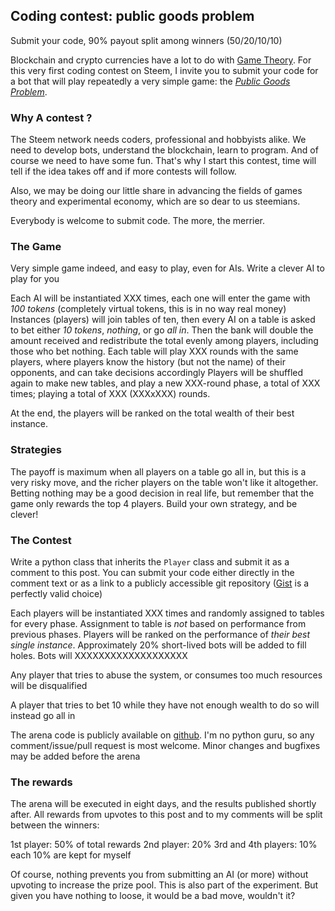 ## Coding contest: public goods problem

Submit your code, 90% payout split among winners (50/20/10/10)

Blockchain and crypto currencies have a lot to do with [Game Theory](https://en.wikipedia.org/wiki/Game_theory). For this very first coding contest on Steem, I invite you to submit your code for a bot that will play repeatedly a very simple game: the [*Public Goods Problem*](https://en.wikipedia.org/wiki/Public_goods_game). 

### Why A contest ?

The Steem network needs coders, professional and hobbyists alike. We need to develop bots, understand the blockchain, learn to program. And of course we need to have some fun. That's why I start this contest, time will tell if the idea takes off and if more contests will follow.

Also, we may be doing our little share in advancing the fields of games theory and experimental economy, which are so dear to us steemians.

Everybody is welcome to submit code. The more, the merrier.


### The Game

Very simple game indeed, and easy to play, even for AIs. Write a clever AI to play for you

Each AI will be instantiated XXX times, each one will enter the game with *100 tokens* (completely virtual tokens, this is in no way real money)
Instances (players) will join tables of ten, then every AI on a table is asked to bet either *10 tokens*, *nothing*, or go *all in*. Then the bank will double the amount received and redistribute the total evenly among players, including those who bet nothing. 
Each table will play XXX rounds with the same players, where players know the history (but not the name) of their opponents, and can take decisions accordingly 
Players will be shuffled again to make new tables, and play a new XXX-round phase, a total of XXX times; playing a total of XXX (XXXxXXX) rounds.

At the end, the players will be ranked on the total wealth of their best instance.


### Strategies

The payoff is maximum when all players on a table go all in, but this is a very risky move, and the richer players on the table won't like it altogether. Betting nothing may be a good decision in real life, but remember that the game only rewards the top 4 players. Build your own strategy, and be clever!


### The Contest

Write a python class that inherits the `Player` class and submit it as a comment to this post. You can submit your code either directly in the comment text or as a link to a publicly accessible git repository ([Gist](gist.github.com) is a perfectly valid choice)

Each players will be instantiated XXX times and randomly assigned to tables for every phase. Assignment to table is *not* based on performance from previous phases. Players will be ranked on the performance of *their best single instance*. Approximately 20% short-lived bots will be added to fill holes. Bots will XXXXXXXXXXXXXXXXXXX

Any player that tries to abuse the system, or consumes too much resources will be disqualified

A player that tries to bet 10 while they have not enough wealth to do so will instead go all in

The arena code is publicly available on [github](https://github.com/steemian/publicGood). I'm no python guru, so any comment/issue/pull request is most welcome. Minor changes and bugfixes may be added before the arena

### The rewards

The arena will be executed in eight days, and the results published shortly after. All rewards from upvotes to this post and to my comments will be split between the winners:

1st player: 50% of total rewards
2nd player: 20%
3rd and 4th players: 10% each
10% are kept for myself

Of course, nothing prevents you from submitting an AI (or more) without upvoting to increase the prize pool. This is also part of the experiment. But given you have nothing to loose, it would be a bad move, wouldn't it?





